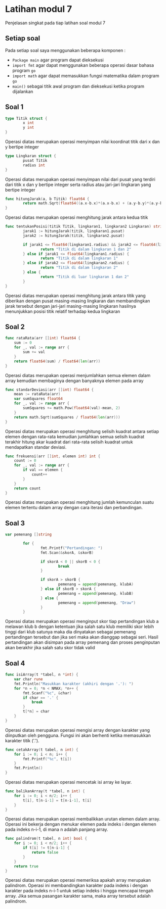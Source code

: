 # Latihan modul 7
Penjelasan singkat pada tiap latihan soal modul 7

## Setiap soal
Pada setiap soal saya menggunakan beberapa komponen :
- `Package main` agar program dapat dieksekusi
- `import fmt` agar dapat menggunakan beberapa operasi dasar bahasa program `go`
- `import math` agar dapat memasukkan fungsi matematika dalam program `go`
- `main()` sebagai titik awal program dan dieksekusi ketika program dijalankan

## Soal 1
```go
type Titik struct {
        x int
        y int
}
```
Operasi diatas merupakan operasi menyimpan nilai koordinat titik dari x dan y bertipe integer

```go
type Lingkaran struct {
        pusat Titik
        radius int
}
```
Operasi diatas merupakan operasi menyimpan nilai dari pusat yang terdiri dari titik x dan y bertipe integer serta radius atau jari-jari lingkaran yang bertipe integer

```go
func hitungJarak(a, b Titik) float64 {
        return math.Sqrt(float64((a.x-b.x)*(a.x-b.x) + (a.y-b.y)*(a.y-b.y)))
}
```
Operasi diatas merupakan operasi menghitung jarak antara kedua titik

```go
func tentukanPosisi(titik Titik, lingkaran1, lingkaran2 Lingkaran) string {
        jarak1 := hitungJarak(titik, lingkaran1.pusat)
        jarak2 := hitungJarak(titik, lingkaran2.pusat)

        if jarak1 <= float64(lingkaran1.radius) && jarak2 <= float64(lingkaran2.radius) {
                return "Titik di dalam lingkaran 1 dan 2"
        } else if jarak1 <= float64(lingkaran1.radius) {
                return "Titik di dalam lingkaran 1"
        } else if jarak2 <= float64(lingkaran2.radius) {
                return "Titik di dalam lingkaran 2"
        } else {
                return "Titik di luar lingkaran 1 dan 2"
        }
}
```
Operasi diatas merupakan operasi menghitung  jarak antara titik yang diberikan dengan pusat masing-masing lingkaran dan membandingkan jarak tersebut dengan jari-jari masing-masing lingkaran hasilnya menunjukkan posisi titik relatif terhadap kedua lingkaran

## Soal 2
```go
func rataRata(arr []int) float64 {
    sum := 0
    for _, val := range arr {
        sum += val
    }
    return float64(sum) / float64(len(arr))
}
```
Operasi diatas merupakan operasi menjumlahkan semua elemen dalam array kemudian membaginya dengan banyaknya elemen pada array

```go
func standarDeviasi(arr []int) float64 {
    mean := rataRata(arr)
    var sumSquares float64
    for _, val := range arr {
        sumSquares += math.Pow(float64(val)-mean, 2)
    }
    return math.Sqrt(sumSquares / float64(len(arr)))
}
```
Operasi diatas merupakan operasi menghitung selisih kuadrat antara setiap elemen dengan rata-rata kemudian jumlahkan semua selisih kuadrat terakhir hitung akar kuadrat dari rata-rata selisih kuadrat untuk mendapatkan standar deviasi.

```go
func frekuensi(arr []int, elemen int) int {
    count := 0
    for _, val := range arr {
        if val == elemen {
            count++
        }
    }
    return count
}
```
Operasi diatas merupakan operasi menghitung jumlah kemunculan suatu elemen tertentu dalam array dengan cara iterasi dan perbandingan.

## Soal 3
```go
var pemenang []string

        for {
                fmt.Printf("Pertandingan: ")
                fmt.Scan(&skorA, &skorB)

                if skorA < 0 || skorB < 0 {
                        break
                }

                if skorA > skorB {
                        pemenang = append(pemenang, klubA)
                } else if skorB > skorA {
                        pemenang = append(pemenang, klubB)
                } else {
                        pemenang = append(pemenang, "Draw")
                }
        }

```
Operasi diatas merupakan operasi menginput skor tiap pertandingan klub a melawan klub b dengan ketentuan jika salah satu klub memiliki skor lebih tinggi dari klub satunya maka dia dinyatakan sebagai pemenang pertandingan tersebut dan jika seri maka akan dianggap sebagai seri. Hasil pertandingan akan disimpan pada array pemenang dan proses penginputan akan berakhir jika salah satu skor tidak valid

## Soal 4
```go
func isiArray(t *tabel, n *int) {
    var char rune
    fmt.Println("Masukkan karakter (akhiri dengan '.'): ")
    for *n = 0; *n < NMAX; *n++ {
        fmt.Scanf("%c", &char)
        if char == '.' {
            break
        }
        t[*n] = char
    }
}
```
Operasi diatas merupakan operasi mengisi array dengan karakter yang diinputkan oleh pengguna. Fungsi ini akan berhenti ketika memasukkan karakter titik ('.').

```go
func cetakArray(t tabel, n int) {
    for i := 0; i < n; i++ {
        fmt.Printf("%c", t[i])
    }
    fmt.Println()
}
```
Operasi diatas merupakan operasi mencetak isi array ke layar.

```go
func balikanArray(t *tabel, n int) {
    for i := 0; i < n/2; i++ {
        t[i], t[n-i-1] = t[n-i-1], t[i]
    }
}
```
Operasi diatas merupakan operasi membalikkan urutan elemen dalam array. Operasi ini bekerja dengan menukar elemen pada indeks i dengan elemen pada indeks n-i-1, di mana n adalah panjang array.

```go
func palindrom(t tabel, n int) bool {
    for i := 0; i < n/2; i++ {
        if t[i] != t[n-i-1] {
            return false
        }
    }
    return true
}
```
Operasi diatas merupakan operasi  memeriksa apakah array merupakan palindrom. Operasi ini membandingkan karakter pada indeks i dengan karakter pada indeks n-i-1 untuk setiap indeks i hingga mencapai tengah array. Jika semua pasangan karakter sama, maka array tersebut adalah palindrom.
